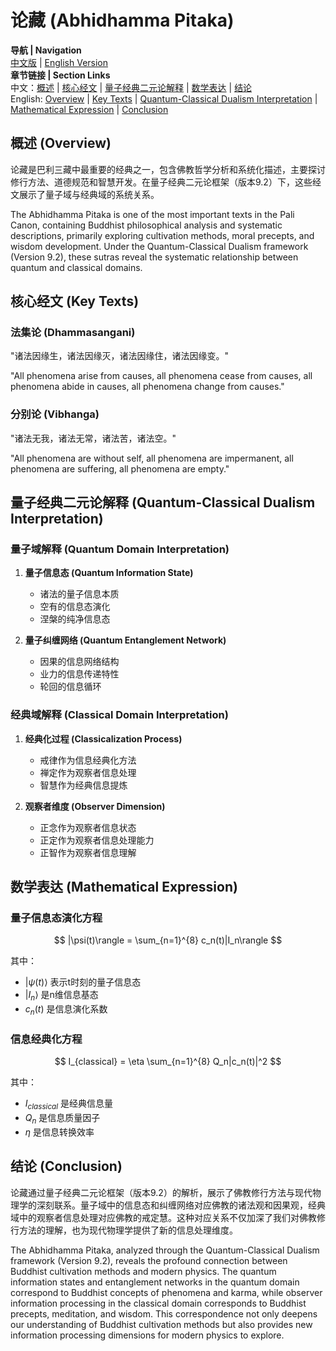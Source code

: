 # 论藏 (Abhidhamma Pitaka)

**导航 | Navigation**  
[中文版](#论藏解析) | [English Version](#abhidhamma-pitaka-analysis)  
**章节链接 | Section Links**  
中文：[概述](#概述-overview) | [核心经文](#核心经文-key-texts) | [量子经典二元论解释](#量子经典二元论解释-quantum-classical-dualism-interpretation) | [数学表达](#数学表达-mathematical-expression) | [结论](#结论-conclusion)  
English: [Overview](#概述-overview) | [Key Texts](#核心经文-key-texts) | [Quantum-Classical Dualism Interpretation](#量子经典二元论解释-quantum-classical-dualism-interpretation) | [Mathematical Expression](#数学表达-mathematical-expression) | [Conclusion](#结论-conclusion)

## 概述 (Overview)

论藏是巴利三藏中最重要的经典之一，包含佛教哲学分析和系统化描述，主要探讨修行方法、道德规范和智慧开发。在量子经典二元论框架（版本9.2）下，这些经文展示了量子域与经典域的系统关系。

The Abhidhamma Pitaka is one of the most important texts in the Pali Canon, containing Buddhist philosophical analysis and systematic descriptions, primarily exploring cultivation methods, moral precepts, and wisdom development. Under the Quantum-Classical Dualism framework (Version 9.2), these sutras reveal the systematic relationship between quantum and classical domains.

## 核心经文 (Key Texts)

### 法集论 (Dhammasangani)
"诸法因缘生，诸法因缘灭，诸法因缘住，诸法因缘变。"

"All phenomena arise from causes, all phenomena cease from causes, all phenomena abide in causes, all phenomena change from causes."

### 分别论 (Vibhanga)
"诸法无我，诸法无常，诸法苦，诸法空。"

"All phenomena are without self, all phenomena are impermanent, all phenomena are suffering, all phenomena are empty."

## 量子经典二元论解释 (Quantum-Classical Dualism Interpretation)

### 量子域解释 (Quantum Domain Interpretation)
1. **量子信息态 (Quantum Information State)**
   - 诸法的量子信息本质
   - 空有的信息态演化
   - 涅槃的纯净信息态

2. **量子纠缠网络 (Quantum Entanglement Network)**
   - 因果的信息网络结构
   - 业力的信息传递特性
   - 轮回的信息循环

### 经典域解释 (Classical Domain Interpretation)
1. **经典化过程 (Classicalization Process)**
   - 戒律作为信息经典化方法
   - 禅定作为观察者信息处理
   - 智慧作为经典信息提炼

2. **观察者维度 (Observer Dimension)**
   - 正念作为观察者信息状态
   - 正定作为观察者信息处理能力
   - 正智作为观察者信息理解

## 数学表达 (Mathematical Expression)

### 量子信息态演化方程
$$
|\psi(t)\rangle = \sum_{n=1}^{8} c_n(t)|I_n\rangle
$$

其中：
- $|\psi(t)\rangle$ 表示t时刻的量子信息态
- $|I_n\rangle$ 是n维信息基态
- $c_n(t)$ 是信息演化系数

### 信息经典化方程
$$
I_{classical} = \eta \sum_{n=1}^{8} Q_n|c_n(t)|^2
$$

其中：
- $I_{classical}$ 是经典信息量
- $Q_n$ 是信息质量因子
- $\eta$ 是信息转换效率

## 结论 (Conclusion)

论藏通过量子经典二元论框架（版本9.2）的解析，展示了佛教修行方法与现代物理学的深刻联系。量子域中的信息态和纠缠网络对应佛教的诸法观和因果观，经典域中的观察者信息处理对应佛教的戒定慧。这种对应关系不仅加深了我们对佛教修行方法的理解，也为现代物理学提供了新的信息处理维度。

The Abhidhamma Pitaka, analyzed through the Quantum-Classical Dualism framework (Version 9.2), reveals the profound connection between Buddhist cultivation methods and modern physics. The quantum information states and entanglement networks in the quantum domain correspond to Buddhist concepts of phenomena and karma, while observer information processing in the classical domain corresponds to Buddhist precepts, meditation, and wisdom. This correspondence not only deepens our understanding of Buddhist cultivation methods but also provides new information processing dimensions for modern physics to explore. 
